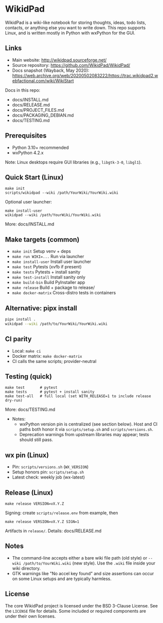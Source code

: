 # WikidPad

WikidPad is a wiki-like notebook for storing thoughts, ideas, todo lists,
contacts, or anything else you want to write down. This repo supports Linux,
and is written mostly in Python with wxPython for the GUI.


## Links

- Main website: http://wikidpad.sourceforge.net/
- Source repository: https://github.com/WikidPad/WikidPad/
- Docs snapshot (Wayback, May 2020):
  https://web.archive.org/web/20200502083222/https://trac.wikidpad2.webfactional.com/wiki/WikiStart

Docs in this repo:
- docs/INSTALL.md
- docs/RELEASE.md
- docs/PROJECT_FILES.md
- docs/PACKAGING_DEBIAN.md
 - docs/TESTING.md

## Prerequisites

- Python 3.10+ recommended
- wxPython 4.2.x

Note: Linux desktops require GUI libraries (e.g., `libgtk-3-0`, `libgl1`).

## Quick Start (Linux)

```
make init
scripts/wikidpad --wiki /path/YourWiki/YourWiki.wiki
```

Optional user launcher:

```
make install-user
wikidpad --wiki /path/YourWiki/YourWiki.wiki
```

More: docs/INSTALL.md

## Make targets (common)

- `make init`          Setup venv + deps
- `make run WIKI=...`  Run via launcher
- `make install-user`  Install user launcher
- `make test`          Pytests (xvfb if present)
- `make tests`         Pytests + install sanity
- `make test-install`  Install sanity only
- `make build-bin`     Build PyInstaller app
- `make release`       Build + package to release/
- `make docker-matrix` Cross-distro tests in containers

## Alternative: pipx install

```bash
pipx install .
wikidpad --wiki /path/to/YourWiki/YourWiki.wiki
```

## CI parity

- Local: `make ci`
- Docker matrix: `make docker-matrix`
- CI calls the same scripts; provider-neutral

## Testing (quick)

```
make test       # pytest
make tests      # pytest + install sanity
make test-all   # full local (set WITH_RELEASE=1 to include release dry-run)
```

More: docs/TESTING.md

- Notes:
  - wxPython version pin is centralized (see section below). Host and CI paths
    both honor it via `scripts/setup.sh` and `scripts/versions.sh`.
  - Deprecation warnings from upstream libraries may appear; tests should
    still pass.

## wx pin (Linux)

- Pin: `scripts/versions.sh` (`WX_VERSION`)
- Setup honors pin: `scripts/setup.sh`
- Latest check: weekly job (wx-latest)

## Release (Linux)

```
make release VERSION=vX.Y.Z
```

Signing: create `scripts/release.env` from example, then

```
make release VERSION=vX.Y.Z SIGN=1
```

Artifacts in `release/`. Details: docs/RELEASE.md

## Notes

- The command-line accepts either a bare wiki file path (old style) or
  `--wiki /path/to/YourWiki.wiki` (new style). Use the `.wiki` file inside
  your wiki directory.
- GTK warnings like "No accel key found" and size assertions can occur on
  some Linux setups and are typically harmless.

## License

The core WikidPad project is licensed under the BSD 3-Clause License.
See the `LICENSE` file for details. Some included or required components
are under their own licenses.
